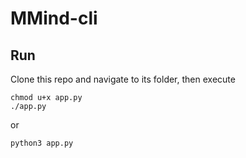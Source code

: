 # MMind-cli

## Run

Clone this repo and navigate to its folder, then execute

```
chmod u+x app.py
./app.py
```

or

```
python3 app.py
```
